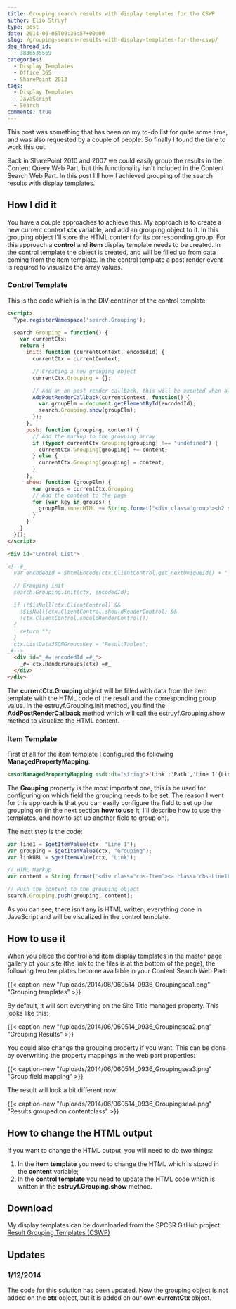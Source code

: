 ```yaml
---
title: Grouping search results with display templates for the CSWP
author: Elio Struyf
type: post
date: 2014-06-05T09:36:57+00:00
slug: /grouping-search-results-with-display-templates-for-the-cswp/
dsq_thread_id:
  - 3836535569
categories:
  - Display Templates
  - Office 365
  - SharePoint 2013
tags:
  - Display Templates
  - JavaScript
  - Search
comments: true
---
```


This post was something that has been on my to-do list for quite some time, and was also requested by a couple of people. So finally I found the time to work this out.

Back in SharePoint 2010 and 2007 we could easily group the results in the Content Query Web Part, but this functionality isn't included in the Content Search Web Part. In this post I'll how I achieved grouping of the search results with display templates.

## How I did it

You have a couple approaches to achieve this. My approach is to create a new current context **ctx** variable, and add an grouping object to it. In this grouping object I'll store the HTML content for its corresponding group.
For this approach a **control** and **item** display template needs to be created. In the control template the object is created, and will be filled up from data coming from the item template. In the control template a post render event is required to visualize the array values.

### Control Template

This is the code which is in the DIV container of the control template:

```html
<script>
  Type.registerNamespace('search.Grouping');

  search.Grouping = function() {
    var currentCtx;
    return {
      init: function (currentContext, encodedId) {
        currentCtx = currentContext;

        // Creating a new grouping object
        currentCtx.Grouping = {};

        // Add an on post render callback, this will be excuted when all the results are rendered
        AddPostRenderCallback(currentContext, function() {
          var groupElm = document.getElementById(encodedId);
          search.Grouping.show(groupElm);
        });
      },
      push: function (grouping, content) {
        // Add the markup to the grouping array 
        if (typeof currentCtx.Grouping[grouping] !== "undefined") {
          currentCtx.Grouping[grouping] += content;
        } else {
          currentCtx.Grouping[grouping] = content;
        }
      },
      show: function (groupElm) {
        var groups = currentCtx.Grouping
        // Add the content to the page
        for (var key in groups) {
          groupElm.innerHTML += String.format("<div class='group'><h2 style='color:#000'>{0}</h2>{1}</div>", key, groups[key]);
        }
      }
    }
  }();
</script>

<div id="Control_List">

<!--#_
  var encodedId = $htmlEncode(ctx.ClientControl.get_nextUniqueId() + "_Grouping");

  // Grouping init
  search.Grouping.init(ctx, encodedId);

  if (!$isNull(ctx.ClientControl) &&
    !$isNull(ctx.ClientControl.shouldRenderControl) &&
    !ctx.ClientControl.shouldRenderControl())
  {
    return "";
  }
  ctx.ListDataJSONGroupsKey = "ResultTables";
_#-->
  <div id="_#= encodedId =#_">
    _#= ctx.RenderGroups(ctx) =#_
  </div>
</div>
```

The **currentCtx.Grouping** object will be filled with data from the item template with the HTML code of the result and the corresponding group value. In the estruyf.Grouping.init method, you find the **AddPostRenderCallback** method which will call the estruyf.Grouping.show method to visualize the HTML content.

### Item Template

First of all for the item template I configured the following **ManagedPropertyMapping**:

```html
<mso:ManagedPropertyMapping msdt:dt="string">'Link':'Path','Line 1'{Line 1}:'Title','Grouping':'SiteTitle'</mso:ManagedPropertyMapping>
```

The **Grouping** property is the most important one, this is be used for configuring on which field the grouping needs to be set. The reason I went for this approach is that you can easily configure the field to set up the grouping on (in the next section **how to use it**, I'll describe how to use the templates, and how to set up another field to group on).

The next step is the code:

```javascript
var line1 = $getItemValue(ctx, "Line 1");
var grouping = $getItemValue(ctx, "Grouping");
var linkURL = $getItemValue(ctx, "Link");

// HTML Markup
var content = String.format('<div class="cbs-Item"><a class="cbs-Line1Link ms-noWrap ms-displayBlock" href="{0}" title="{1}">{1}</a></div>', linkURL, line1);

// Push the content to the grouping object
search.Grouping.push(grouping, content);
```

As you can see, there isn't any is HTML written, everything done in JavaScript and will be visualized in the control template.

## How to use it

When you place the control and item display templates in the master page gallery of your site (the link to the files is at the bottom of the page), the following two templates become available in your Content Search Web Part:

{{< caption-new "/uploads/2014/06/060514_0936_Groupingsea1.png" "Grouping templates" >}}

By default, it will sort everything on the Site Title managed property. This looks like this:

{{< caption-new "/uploads/2014/06/060514_0936_Groupingsea2.png" "Grouping Results" >}}

You could also change the grouping property if you want. This can be done by overwriting the property mappings in the web part properties:

{{< caption-new "/uploads/2014/06/060514_0936_Groupingsea3.png" "Group field mapping" >}}

The result will look a bit different now:

{{< caption-new "/uploads/2014/06/060514_0936_Groupingsea4.png" "Results grouped on contentclass" >}}

## How to change the HTML output

If you want to change the HTML output, you will need to do two things:

1.  In the **item template** you need to change the HTML which is stored in the **content** variable;
2.  In the **control template** you need to update the HTML code which is written in the **estruyf.Grouping.show** method.

## Download

My display templates can be downloaded from the SPCSR GitHub project: [Result Grouping Templates (CSWP)](https://github.com/SPCSR/DisplayTemplates/tree/master/Search%20Display%20Templates/Result%20Grouping%20Templates%20(CSWP) "Result Grouping Templates \(CSWP\)")

## Updates

### 1/12/2014

The code for this solution has been updated. Now the grouping object is not added on the **ctx** object, but it is added on our own **currentCtx** object.